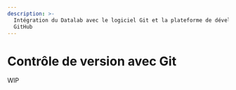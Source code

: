 ```yaml
---
description: >-
  Intégration du Datalab avec le logiciel Git et la plateforme de développement
  GitHub
---
```


# Contrôle de version avec Git

WIP
